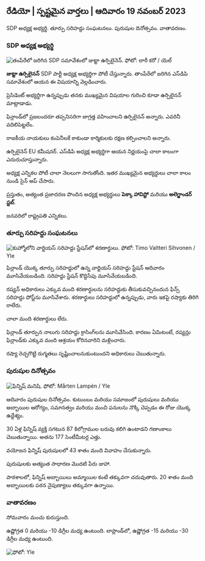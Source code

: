 ## రేడియో \| స్పష్టమైన వార్తలు \| ఆదివారం 19 నవంబర్ 2023

SDP అధ్యక్ష అభ్యర్థి. తూర్పు సరిహద్దు సంఘటనలు. పురుషుల దినోత్సవం. వాతావరణం.

### SDP అధ్యక్ష అభ్యర్థి

![తంపేరేలో జరిగిన SDP సమావేశంలో జుట్టా ఉర్పిలైనెన్. ఫోటో: లారీ కరో / యెల్](https://images.cdn.yle.fi/image/upload/c_crop,h_3078,w_5472,x_0,y_536/ar_1.77777777777777777,c_fill,g_2faces/wh_670q_auto:eco/f_auto/fl_lossy/v1700390392/39-12029436559e5d3e7734)

**జుట్టా ఉర్పిలైనన్** SDP పార్టీ అధ్యక్ష అభ్యర్థిగా పోటీ చేస్తున్నారు. తాంపేరేలో జరిగిన ఎస్‌డిపి సమావేశంలో ఆయన ఈ విషయాన్ని వెల్లడించారు.

ప్రెసిడెంట్ అభ్యర్థిగా ఉన్నప్పుడు తనకు ముఖ్యమైన విషయాల గురించి కూడా ఉర్పిలైనన్ మాట్లాడాడు.

ఫిన్లాండ్‌లో ప్రజలందరూ తప్పనిసరిగా జాగ్రత్త వహించాలని ఉర్పిలైనన్ అన్నారు. ఎవరినీ వదిలిపెట్టలేం.

రాజకీయ నాయకులు కంపెనీలకే కాకుండా కార్మికులకు రక్షణ కల్పించాలని అన్నారు.

ఉర్పిలైనెన్ EU కమీషనర్. ఎస్‌డిపి అధ్యక్ష అభ్యర్థిగా ఆయన నిర్ణయంపై చాలా కాలంగా ఎదురుచూస్తున్నారు.

అధ్యక్ష ఎన్నికల పోటీ చాలా నెలలుగా సాగుతోంది. ఇతర ముఖ్యమైన అభ్యర్థులు చాలా కాలం నుండి సైన్ అప్ చేసారు.

ప్రస్తుతం, అత్యంత ప్రజాదరణ పొందిన అధ్యక్ష అభ్యర్థులు **పెక్కా హావిస్టో** మరియు **అలెగ్జాండర్** **స్టబ్**.

జనవరిలో రాష్ట్రపతి ఎన్నికలు.

### తూర్పు సరిహద్దు సంఘటనలు

![కుహ్మోలోని వార్టియస్ సరిహద్దు స్టేషన్‌లో శరణార్థులు. ఫోటో: Timo Valtteri Sihvonen / Yle](https://images.cdn.yle.fi/image/upload/c_crop,h_2312,w_4110,x_1360,y_535/ar_1.777777777777777,f_acefill,h_p_0.1600/q_auto:eco/f_auto/fl_lossy/v1700313355/39-12026836558740e2c62a)

ఫిన్లాండ్ యొక్క తూర్పు సరిహద్దులో ఉన్న వార్టియస్ సరిహద్దు స్టేషన్ ఆదివారం మూసివేయబడింది. సరిహద్దు స్టేషన్ కొద్దిసేపు మూసివేయబడింది.

రష్యన్ అధికారులు ఎక్కువ మంది శరణార్థులను సరిహద్దుకు తీసుకువచ్చినందున ఫిన్స్ సరిహద్దు పోస్ట్‌ను మూసివేశారు. శరణార్థులు సరిహద్దులో ఉన్నప్పుడు, వారు ఇకపై రష్యాకు తిరిగి రాలేరు.

చాలా మంది శరణార్థులు లేరు.

ఫిన్లాండ్ తూర్పున నాలుగు సరిహద్దు క్రాసింగ్‌లను మూసివేసింది. కారణం ఏమిటంటే, రష్యన్లు ఫిన్లాండ్‌కు ఎక్కువ మంది ఆశ్రయం కోరినవారిని మళ్లించారు.

రష్యా రెచ్చగొట్టి రుగ్మతలు సృష్టించాలనుకుంటుందని అధికారులు చెబుతున్నారు.

### పురుషుల దినోత్సవం

![ఫిన్నిష్ మనిషి. ఫోటో: Mårten Lampén / Yle](https://images.cdn.yle.fi/image/upload/c_crop,h_3375,w_6000,x_0,y_164/ar_1.77777777777777777,c_fill/h_120,g_10q_auto:eco/f_auto/fl_lossy/v1700042381/39-1200843655493de62883)

ఆదివారం పురుషుల దినోత్సవం. కుటుంబం మరియు సమాజంలో పురుషులు మరియు అబ్బాయిల ఆరోగ్యం, సమానత్వం మరియు మంచి పనులను నొక్కి చెప్పడం ఈ రోజు యొక్క ఉద్దేశ్యం.

30 ఏళ్ల ఫిన్నిష్ వ్యక్తి సగటున 87 కిలోగ్రాముల బరువు కలిగి ఉంటాడని గణాంకాలు చెబుతున్నాయి. అతను 177 సెంటీమీటర్ల ఎత్తు.

వయోజన ఫిన్నిష్ పురుషులలో 43 శాతం మంది వివాహం చేసుకున్నారు.

పురుషులకు అత్యంత సాధారణ మొదటి పేరు జుహా.

పాఠశాలలో, ఫిన్నిష్ అబ్బాయిలు అమ్మాయిల కంటే తక్కువగా చదువుతారు. 20 శాతం మంది అబ్బాయిలకు పఠన నైపుణ్యాలు తక్కువగా ఉన్నాయి.

### వాతావరణం

సోమవారం మంచు కురుస్తుంది.

ఉష్ణోగ్రత 0 మరియు -10 డిగ్రీల మధ్య ఉంటుంది. లాప్లాండ్‌లో, ఉష్ణోగ్రత -15 మరియు -30 డిగ్రీల మధ్య ఉంటుంది.

![ ఫోటో: Yle](https://images.cdn.yle.fi/image/upload/c_crop,h_1080,w_1919,x_0,y_0/ar_1.777777777777777,c_fill,g_faces,h12670.to:eco/f_auto/fl_lossy/v1700408413/39-1203034655a2c36dc32d)